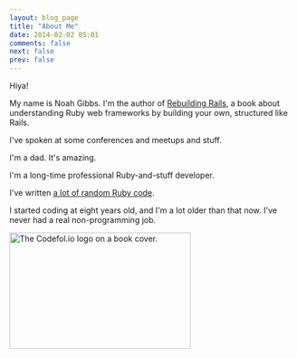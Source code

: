 ```yaml
---
layout: blog_page
title: "About Me"
date: 2014-02-02 05:01
comments: false
next: false
prev: false
---
```


Hiya!

My name is Noah Gibbs.  I'm the author of <a
href="http://rebuilding-rails.com">Rebuilding Rails</a>, a book about
understanding Ruby web frameworks by building your own, structured
like Rails.

I've spoken at some conferences and meetups and stuff.

I'm a dad.  It's amazing.

I'm a long-time professional Ruby-and-stuff developer.

I've written <a href="http://github.com/noahgibbs/">a lot of random
Ruby code</a>.

I started coding at eight years old, and I'm a lot older than that
now.  I've never had a real non-programming job.

<img src="/images/codefolio_book_transparent_320_205.png" width="320" height="205" alt="The Codefol.io logo on a book cover."> </img>
